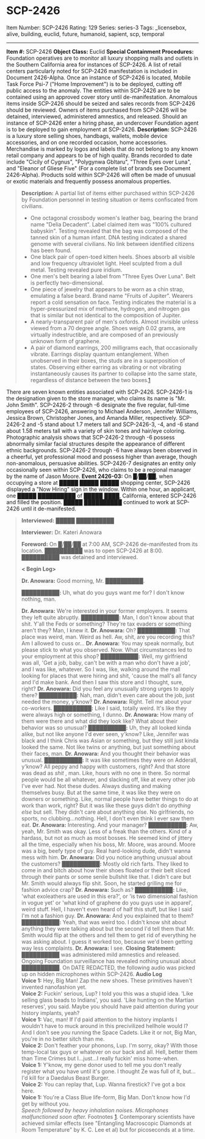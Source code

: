 # SCP-2426
Item Number: SCP-2426
Rating: 129
Series: series-3
Tags: _licensebox, alive, building, euclid, future, humanoid, sapient, scp, temporal

---

**Item #:** SCP-2426
**Object Class:** Euclid
**Special Containment Procedures:** Foundation operatives are to monitor all luxury shopping malls and outlets in the Southern California area for instances of SCP-2426. A list of retail centers particularly noted for SCP-2426 manifestation is included in Document 2426-Alpha. Once an instance of SCP-2426 is located, Mobile Task Force Psi-7 ("Home Improvement") is to be deployed, cutting off public access to the anomaly. The entities within SCP-2426 are to be contained using an approved cover story until de-manifestation. Anomalous items inside SCP-2426 should be seized and sales records from SCP-2426 should be reviewed. Owners of items purchased from SCP-2426 will be detained, interviewed, administered amnestics, and released. Should an instance of SCP-2426 enter a hiring phase, an undercover Foundation agent is to be deployed to gain employment at SCP-2426.
**Description:** SCP-2426 is a luxury store selling shoes, handbags, wallets, mobile device accessories, and on one recorded occasion, home accessories. Merchandise is marked by logos and labels that do not belong to any known retail company and appears to be of high quality. Brands recorded to date include "Cicily of Cygnus", "Polygynwa Gbltaru", "Three Eyes over Luna", and "Eleanor of Gliese Five" (For a complete list of brands see Document 2426-Alpha). Products sold within SCP-2426 will often be made of unusual or exotic materials and frequently possess anomalous properties.
> **Description:** A partial list of items either purchased within SCP-2426 by Foundation personnel in testing situation or items confiscated from civilians.
>   * One octagonal crossbody women's leather bag, bearing the brand name "Delia Decadent". Label claimed item was "100% cultured babyskin". Testing revealed that the bag was composed of the tanned skin of a human infant. DNA testing indicated a shared genome with several civilians. No link between identified citizens has been found.
>   * One black pair of open-toed kitten heels. Shoes absorb all visible and low frequency ultraviolet light. Heel sculpted from a dull metal. Testing revealed pure iridium.
>   * One men's belt bearing a label from "Three Eyes Over Luna". Belt is perfectly two-dimensional.
>   * One piece of jewelry that appears to be worn as a chin strap, emulating a false beard. Brand name "Fruits of Jupiter". Wearers report a cold sensation on face. Testing indicates the material is a hyper-pressurized mix of methane, hydrogen, and nitrogen gas that is similar but not identical to the composition of Jupiter.
>   * A nearly-transparent pair of men's oxfords. Almost invisible unless viewed from a 70 degree angle. Shoes weigh 0.02 grams, are virtually indestructible, and are composed of an previously unknown form of graphene.
>   * A pair of diamond earrings, 200 milligrams each, that occasionally vibrate. Earrings display quantum entanglement. When unobserved in their boxes, the studs are in a superposition of states. Observing either earring as vibrating or not vibrating instantaneously causes its partner to collapse into the same state, regardless of distance between the two boxes.[1](javascript:;)
> 

There are seven known entities associated with SCP-2426. SCP-2426-1 is the designation given to the store manager, who claims its name is "Mr. John Smith". SCP-2426-2 through -6 designate the five regular, full-time employees of SCP-2426, answering to Michael Anderson, Jennifer Williams, Jessica Brown, Christopher Jones, and Amanda Miller, respectively. SCP-2426-2 and -5 stand about 1.7 meters tall and SCP-2426-3, -4, and -6 stand about 1.58 meters tall with a variety of skin tones and hair/eye coloring. Photographic analysis shows that SCP-2426-2 through -6 possess abnormally similar facial structures despite the appearance of different ethnic backgrounds. SCP-2426-2 through -6 have always been observed in a cheerful, yet professional mood and possess higher than average, though non-anomalous, persuasive abilities. SCP-2426-7 designates an entity only occasionally seen within SCP-2426, who claims to be a regional manager by the name of Jason Moore.
**Event 2426-03:** On █/██/██, when occupying a store at █████ █████ █████ shopping center, SCP-2426 displayed a "Now Hiring" sign in the window. Within one hour, an applicant, one █████ ██████████ of █████ ████, California, entered SCP-2426 and filled the position. █████ ██████████ continued to work at SCP-2426 until it de-manifested.
> **Interviewed:** █████ ██████████  
>    
>  **Interviewer:** Dr. Kateri Anowara  
>    
>  **Foreword:** On █/██/██ at 7:00 AM, SCP-2426 de-manifested from its location. ██████████ was to open SCP-2426 at 8:00. ██████████ was detained and interviewed.  
>    
>  **< Begin Log>**  
>    
>  **Dr. Anowara:** Good morning, Mr. ██████████.  
>    
>  **██████████:** Uh, what do you guys want me for? I don't know nothing, man.  
>    
>  **Dr. Anowara:** We're interested in your former employers. It seems they left quite abruptly.
> **██████████:** Man, I don't know about that shit. Y'all the Feds or something? They're tax evaders or something aren't they? Man, I knew it.
> **Dr. Anowara:** Oh?
> **██████████:** That place was weird, man. Weird as hell. Aw, shit, are you recording this? Am I allowed to cuss or…
> **Dr. Anowara:** You may speak normally, but please stick to what you observed. Now. What circumstances led to your employment at this shop?
> **██████████:** Well, my girlfriend was all, 'Get a job, baby, can't be with a man who don't have a job', and I was like, whatever. So I was, like, walking around the mall looking for places that were hiring and shit, 'cause the mall's all fancy and I'd make bank. And then I saw this store and I thought, sure, right?
> **Dr. Anowara:** Did you feel any unusually strong urges to apply there?
> **██████████:** Nah, man, didn't even care about the job, just needed the money, y'know?
> **Dr. Anowara:** Right. Tell me about your co-workers.
> **██████████:** Like I said, totally weird. It's like they were always high or something, I dunno.
> **Dr. Anowara:** How many of them were there and what did they look like? What about their behavior was so unusual?
> **██████████:** Uh, they all looked kinda alike, but not like anyone I'd ever seen, y'know? Like, Jennifer was black and I think Chris was Asian or something, but they still just kinda looked the same. Not like twins or anything, but just something about their faces, man.
> **Dr. Anowara:** And you thought their behavior was unusual.
> **██████████:** It was like sometimes they were on Adderall, y'know? All peppy and happy with customers, right? And that store was dead as _shit_ , man. Like, hours with no one in there. So normal people would be all whatever, and slacking off, like at every other job I've ever had. Not these dudes. Always dusting and making themselves busy. But at the same time, it was like they were on downers or something. Like, normal people have better things to do at work than work, right? But it was like these guys didn't do _anything else_ but sell. They didn't care about anything else. No girlfriends, no sports, no clubbing…nothing. Hell, I don't even think I ever saw them eat.
> **Dr. Anowara:** Interesting. And your manager?
> **██████████:** Aw, yeah, Mr. Smith was okay. Less of a freak than the others. Kind of a hardass, but not as much as most bosses. He seemed kind of jittery all the time, especially when his boss, Mr. Moore, was around. Moore was a big, beefy type of guy. Real hard-looking dude, didn't wanna mess with him.
> **Dr. Anowara:** Did you notice anything unusual about the customers?
> **██████████:** Mostly old rich farts. They liked to come in and bitch about how their shoes floated or their belt sliced through their pants or some senile bullshit like that. I didn't care but Mr. Smith would always flip shit. Soon, he started grilling me for fashion advice crap?
> **Dr. Anowara:** Such as?
> **██████████:** Like, 'what exoleathers are used in this era?', or 'is two dimensional fashion in vogue yet' or 'what kind of graphene do you guys use in apparel', weird stuff. Hell, I haven't even heard of half this stuff, but like I said I'm not a fashion guy.
> **Dr. Anowara:** And you explained that to them?
> **██████████:** Yeah, that was weird too. I didn't know shit about anything they were talking about but the second I'd tell them that Mr. Smith would flip at the others and tell them to get rid of everything he was asking about. I guess it worked too, because we'd been getting way less complaints.
> **Dr. Anowara:** I see.
> **Closing Statement:** ██████████ was administered mild amnestics and released. Ongoing Foundation surveillance has revealed nothing unusual about ██████████.
On DATE REDACTED, the following audio was picked up on hidden microphones within SCP-2426.
> **Audio Log**  
>  **Voice 1:** Hey, Big Man! Zap the new shoes. These primitives haven't invented nanofashion yet.  
>  **Voice 2:** Fuckin' serious, Lup? I told you this was a stupid idea. 'Like selling glass beads to Indians', you said. 'Like hunting on the Martian reserves', you said. Maybe you should have paid attention during your history implants, yeah?  
>  **Voice 1:** Vac, man! If I'd paid attention to the history implants I wouldn't have to muck around in this precivilized hellhole would I? And I don't see _you_ running the Space Cadets. Like it or not, Big Man, you're in no better sitch than me.  
>  **Voice 2:** Don't feather your phonons, Lup. I'm sorry, okay? With those temp-local tax guys or whatever on our back and all. Hell, better them than Time Crimes but I…just…I really fuckin' miss home-when.  
>  **Voice 1:** Y'know, my gene donor used to tell me you don't really register what you have until it's gone. I thought Ze was full of it, but…I'd kill for a Daedalus Beast Burger.  
>  **Voice 2:** You can replay that, Lup. Wanna firestick? I've got a box here.  
>  **Voice 1:** You're a Class Blue life-form, Big Man. Don't know how I'd get by without you.  
>  _Speech followed by heavy inhalation noises. Microphones malfunctioned soon after._
Footnotes
[1](javascript:;). Contemporary scientists have achieved similar effects (see "Entangling Macroscopic Diamonds at Room Temperature" by K. C. Lee et al) but for picoseconds at a time.